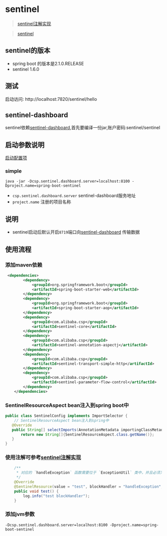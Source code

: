 # sentinel

> [sentinel注解实现](https://github.com/alibaba/Sentinel/wiki/%E6%B3%A8%E8%A7%A3%E6%94%AF%E6%8C%81)

> [sentinel](https://github.com/alibaba/Sentinel)

## sentinel的版本

 * spring boot 的版本是2.1.0.RELEASE
 * sentinel 1.6.0
 
## 测试

 启动访问: http://localhost:7820/sentinel/hello
 
## sentinel-dashboard

sentinel依赖[sentinel-dashboard](https://github.com/alibaba/Sentinel/tree/master/sentinel-dashboard),首先要编译一份jar,账户密码:sentinel/sentinel

## 启动参数说明

[启动配置项](https://github.com/alibaba/Sentinel/wiki/%E5%90%AF%E5%8A%A8%E9%85%8D%E7%BD%AE%E9%A1%B9)

### simple

```shell
java -jar -Dcsp.sentinel.dashboard.server=localhost:8100 -Dproject.name=spring-boot-sentinel
```

* `csp.sentinel.dashboard.server` sentinel-dashboard服务地址
* `project.name` 注册的项目名称
## 说明
 
 * sentinel启动后默认开启`8719`端口向[sentinel-dashboard](https://github.com/alibaba/Sentinel/tree/master/sentinel-dashboard) 传输数据

## 使用流程

### 添加maven依赖

```xml
 <dependencies>
        <dependency>
            <groupId>org.springframework.boot</groupId>
            <artifactId>spring-boot-starter-web</artifactId>
        </dependency>
        <dependency>
            <groupId>org.springframework.boot</groupId>
            <artifactId>spring-boot-starter-aop</artifactId>
        </dependency>
        <dependency>
            <groupId>com.alibaba.csp</groupId>
            <artifactId>sentinel-core</artifactId>
        </dependency>
        <dependency>
            <groupId>com.alibaba.csp</groupId>
            <artifactId>sentinel-annotation-aspectj</artifactId>
        </dependency>
        <dependency>
            <groupId>com.alibaba.csp</groupId>
            <artifactId>sentinel-transport-simple-http</artifactId>
        </dependency>
        <dependency>
            <groupId>com.alibaba.csp</groupId>
            <artifactId>sentinel-parameter-flow-control</artifactId>
        </dependency>
    </dependencies>
```

### SentinelResourceAspect bean注入到spring boot中

 ```java
public class SentinelConfig implements ImportSelector {
     // SentinelResourceAspect bean注入到spring中
    @Override
    public String[] selectImports(AnnotationMetadata importingClassMetadata) {
        return new String[]{SentinelResourceAspect.class.getName()};
    }
}
```

### 使用注解可参考[sentinel注解实现](https://github.com/alibaba/Sentinel/wiki/%E6%B3%A8%E8%A7%A3%E6%94%AF%E6%8C%81)

```java
    /**
     * 对应的 `handleException` 函数需要位于 `ExceptionUtil` 类中，并且必须为 static 函数.
     */
    @Override
    @SentinelResource(value = "test", blockHandler = "handleException", blockHandlerClass = {ExceptionUtil.class})
    public void test() {
        log.info("test blockHandler");
    }
```

### 添加jvm参数

```shell
-Dcsp.sentinel.dashboard.server=localhost:8100 -Dproject.name=spring-boot-sentinel
```